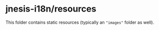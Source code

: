 # jnesis-i18n/resources

This folder contains static resources (typically an `"images"` folder as well).
